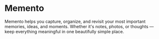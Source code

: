 # Memento
Memento helps you capture, organize, and revisit your most important memories, ideas, and moments. Whether it's notes, photos, or thoughts — keep everything meaningful in one beautifully simple place.
